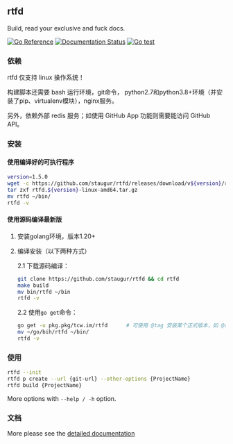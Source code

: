 ## rtfd

Build, read your exclusive and fuck docs.

[![Go Reference](https://pkg.go.dev/badge/pkg/tcw.im/rtfd.svg)](https://pkg.go.dev/pkg/tcw.im/rtfd)
[![Documentation Status](https://open.saintic.com/rtfd/saintic-docs/badge)](https://docs.saintic.com/rtfd/)
[![Go test](https://github.com/staugur/rtfd/actions/workflows/gotest.yml/badge.svg)](https://github.com/staugur/rtfd/actions/workflows/gotest.yml)

### 依赖

rtfd 仅支持 linux 操作系统！

构建脚本还需要 bash 运行环境，git命令，
python2.7和python3.8+环境（并安装了pip、virtualenv模块），nginx服务。

另外，依赖外部 redis 服务；如使用 GitHub App 功能则需要能访问 GitHub API。

### 安装

#### 使用编译好的可执行程序

```bash
version=1.5.0
wget -c https://github.com/staugur/rtfd/releases/download/v${version}/rtfd.${version}-linux-amd64.tar.gz
tar zxf rtfd.${version}-linux-amd64.tar.gz
mv rtfd ~/bin/
rtfd -v
```

#### 使用源码编译最新版

1. 安装golang环境，版本1.20+

2. 编译安装（以下两种方式）

    2.1 下载源码编译：

    ```bash
    git clone https://github.com/staugur/rtfd && cd rtfd
    make build
    mv bin/rtfd ~/bin
    rtfd -v
    ```

    2.2 使用`go get`命令：

    ```bash
    go get -u pkg.pkg/tcw.im/rtfd      # 可使用 @tag 安装某个正式版本，如 @v1.3.3
    mv ~/go/bih/rtfd ~/bin/
    rtfd -v
    ```

### 使用

```bash
rtfd --init
rtfd p create --url {git-url} --other-options {ProjectName}
rtfd build {ProjectName}
```

More options with `--help / -h` option.

### 文档

More please see the [detailed documentation](https://docs.saintic.com/rtfd)
